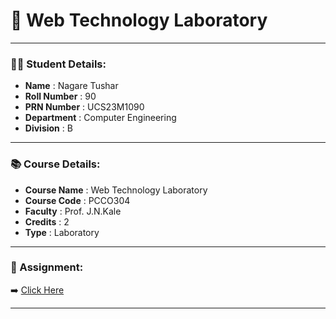 # 📘 Web Technology Laboratory


---

### 🧑‍🎓 Student Details:

- **Name**          : Nagare Tushar  
- **Roll Number**   : 90  
- **PRN Number**    : UCS23M1090  
- **Department**    : Computer Engineering  
- **Division**      : B  

---

### 📚 Course Details:

- **Course Name**   : Web Technology Laboratory  
- **Course Code**   : PCCO304
- **Faculty**       : Prof. J.N.Kale 
- **Credits**       : 2  
- **Type**          : Laboratory  


---

### 📎 Assignment:

➡️ [Click Here](https://github.com/Tushar-3612/Web_Technology_Lab)

---

